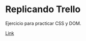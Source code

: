 # Replicando Trello

Ejercicio para practicar CSS y DOM.

[Link](https://violetalibertad.github.io/replicando-trello/)